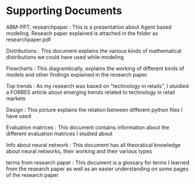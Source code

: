 # Supporting Documents

ABM-PPT, researchpaper : This is a presentation about Agent based modeling. Reseach paper explained is attached in the folder as researchpaper.pdf

Distributions : This document explains the various kinds of mathematical distributions we could have used while modeling

Flowcharts : This diagramtically, explains the working of different kinds of models and other findings explained in the research paper

Top trends : As my research was based on "technology in retails", I stuidied a FORBES article about emerging trends related to technology in retail markets

Design : This picture explains the relation between different python files I have used

Evaluation matrices : This document contains information about the different evaluation matrices I studied about

Info about neural network : This document has all theoratical knowledge about neural networks, their working and their various types

terms from research paper : This document is a glossary for terms I learned from the research paper as well as an easier understanding on some pages of the research paper
